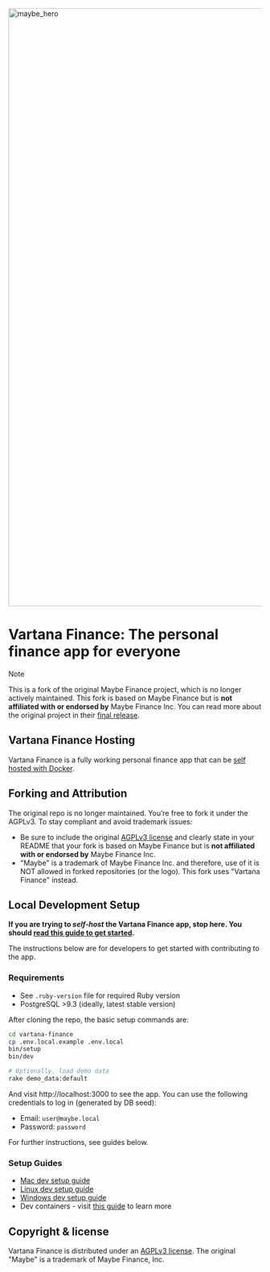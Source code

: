 <img width="1190" alt="maybe_hero" src="https://github.com/user-attachments/assets/5ed08763-a9ee-42b2-a436-e05038fcf573" />

# Vartana Finance: The personal finance app for everyone

> [!NOTE]
> This is a fork of the original Maybe Finance project, which is no longer actively maintained. This fork is based on Maybe Finance but is **not affiliated with or endorsed by** Maybe Finance Inc. You can read more about the original project in their [final release](https://github.com/maybe-finance/maybe/releases/tag/v0.6.0).

## Vartana Finance Hosting

Vartana Finance is a fully working personal finance app that can be [self hosted with Docker](docs/hosting/docker.md).

## Forking and Attribution

The original repo is no longer maintained. You’re free to fork it under the AGPLv3. To stay compliant and avoid trademark issues:

- Be sure to include the original [AGPLv3 license](https://github.com/maybe-finance/maybe/blob/main/LICENSE) and clearly state in your README that your fork is based on Maybe Finance but is **not affiliated with or endorsed by** Maybe Finance Inc.
- "Maybe" is a trademark of Maybe Finance Inc. and therefore, use of it is NOT allowed in forked repositories (or the logo). This fork uses "Vartana Finance" instead.

## Local Development Setup

**If you are trying to _self-host_ the Vartana Finance app, stop here. You
should [read this guide to get started](docs/hosting/docker.md).**

The instructions below are for developers to get started with contributing to the app.

### Requirements

- See `.ruby-version` file for required Ruby version
- PostgreSQL >9.3 (ideally, latest stable version)

After cloning the repo, the basic setup commands are:

```sh
cd vartana-finance
cp .env.local.example .env.local
bin/setup
bin/dev

# Optionally, load demo data
rake demo_data:default
```

And visit http://localhost:3000 to see the app. You can use the following
credentials to log in (generated by DB seed):

- Email: `user@maybe.local`
- Password: `password`

For further instructions, see guides below.

### Setup Guides

- [Mac dev setup guide](https://github.com/maybe-finance/maybe/wiki/Mac-Dev-Setup-Guide)
- [Linux dev setup guide](https://github.com/maybe-finance/maybe/wiki/Linux-Dev-Setup-Guide)
- [Windows dev setup guide](https://github.com/maybe-finance/maybe/wiki/Windows-Dev-Setup-Guide)
- Dev containers - visit [this guide](https://code.visualstudio.com/docs/devcontainers/containers) to learn more

## Copyright & license

Vartana Finance is distributed under
an [AGPLv3 license](https://github.com/maybe-finance/maybe/blob/main/LICENSE). The original "Maybe" is a trademark of Maybe Finance, Inc.
